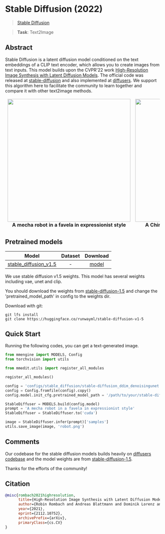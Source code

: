 # Stable Diffusion (2022)

> [Stable Diffusion](https://github.com/CompVis/stable-diffusion)

> **Task**: Text2Image

<!-- [ALGORITHM] -->

## Abstract

<!-- [ABSTRACT] -->

Stable Diffusion is a latent diffusion model conditioned on the text embeddings of a CLIP text encoder, which allows you to create images from text inputs. This model builds upon the CVPR'22 work [High-Resolution Image Synthesis with Latent Diffusion Models](https://ommer-lab.com/research/latent-diffusion-models/). The official code was released at [stable-diffusion](https://github.com/CompVis/stable-diffusion) and also implemented at [diffusers](https://github.com/huggingface/diffusers). We support this algorithm here to facilitate the community to learn together and compare it with other text2image methods.

<!-- [IMAGE] -->

<table align="center">
<thead>
  <tr>
    <td>
<div align="center">
  <img src="https://user-images.githubusercontent.com/12782558/209609229-8221c7cc-d5c9-44d5-a1af-c254b5a95fae.png" width="400"/>
  <br/>
  <b>A mecha robot in a favela in expressionist style</b>
</div></td>
    <td>
<div align="center">
  <img src="https://user-images.githubusercontent.com/12782558/210951970-a81e80c3-822e-4782-901e-db52e34b85a3.png" width="400"/>
  <br/>
  <b>A Chinese palace is beside a beautiful lake</b>
</div></td>
    <td>
<div align="center">
  <img src="https://user-images.githubusercontent.com/12782558/210952108-df82e5ad-6eb6-4948-8d22-3802299d1131.png" width="400"/>
  <br/>
  <b>A panda is having dinner in KFC</b>
</div></td>
  </tr>
</thead>
</table>

## Pretrained models

|                               Model                               | Dataset |                            Download                            |
| :---------------------------------------------------------------: | :-----: | :------------------------------------------------------------: |
| [stable_diffusion_v1.5](./stable-diffusion_ddim_denoisingunet.py) |    -    | [model](https://huggingface.co/runwayml/stable-diffusion-v1-5) |

We use stable diffusion v1.5 weights. This model has several weights including vae, unet and clip.

You should download the weights from [stable-diffusion-1.5](https://huggingface.co/runwayml/stable-diffusion-v1-5) and change the 'pretrained_model_path' in config to the weights dir.

Download with git:

```shell
git lfs install
git clone https://huggingface.co/runwayml/stable-diffusion-v1-5
```

## Quick Start

Running the following codes, you can get a text-generated image.

```python
from mmengine import MODELS, Config
from torchvision import utils

from mmedit.utils import register_all_modules

register_all_modules()

config = 'configs/stable_diffusion/stable-diffusion_ddim_denoisingunet.py'
config = Config.fromfile(config).copy()
config.model.init_cfg.pretrained_model_path = '/path/to/your/stable-diffusion-v1-5'

StableDiffuser = MODELS.build(config.model)
prompt = 'A mecha robot in a favela in expressionist style'
StableDiffuser = StableDiffuser.to('cuda')

image = StableDiffuser.infer(prompt)['samples']
utils.save_image(image, 'robot.png')
```

## Comments

Our codebase for the stable diffusion models builds heavily on [diffusers codebase](https://github.com/huggingface/diffusers) and the model weights are from [stable-diffusion-1.5](https://huggingface.co/runwayml/stable-diffusion-v1-5).

Thanks for the efforts of the community!

## Citation

```bibtex
@misc{rombach2021highresolution,
      title={High-Resolution Image Synthesis with Latent Diffusion Models},
      author={Robin Rombach and Andreas Blattmann and Dominik Lorenz and Patrick Esser and Björn Ommer},
      year={2021},
      eprint={2112.10752},
      archivePrefix={arXiv},
      primaryClass={cs.CV}
}
```
